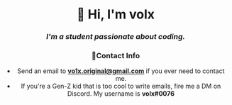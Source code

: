 <h1 align="center">👋 Hi, I'm volx</h1>
<em><b><center><h3 align = "center">I'm a student passionate about coding.<center></h3></b></em>

### 📢Contact Info

- Send an email to **vo1x.original@gmail.com** if you ever need to contact me. 
- If you're a Gen-Z kid that is too cool to write emails, fire me a DM on Discord. My username is **volx#0076**
